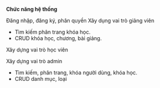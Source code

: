 **Chức năng hệ thống**

Đăng nhập, đăng ký, phân quyền
Xây dụng vai trò giảng viên
  - Tìm kiếm phân trang khóa học.
  - CRUD khóa học, chương, bài giảng.

Xây dựng vai trò học viên
  
Xây dựng vai trò admin
  - Tìm kiếm, phân trang, khóa người dùng, khóa học.
  - CRUD danh mục, loại
